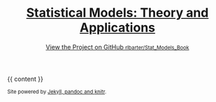 <!doctype html>
<html>
<head>
<meta charset="utf-8">
<meta http-equiv="X-UA-Compatible" content="chrome=1">
<title>Statistical Models: Theory and Applications</title>

<link rel="stylesheet" href="stylesheets/styles.css">
<link rel="stylesheet" href="stylesheets/pygment_trac.css">
<!--	<link href='http://fonts.googleapis.com/css?family=Fanwood+Text:400,400italic' rel='stylesheet' type='text/css'> -->
<meta name="viewport" content="width=device-width, initial-scale=1, user-scalable=no">
<!--[if lt IE 9]>
 <script src="//html5shiv.googlecode.com/svn/trunk/html5.js"></script>
 <![endif]-->
</head>
<body>
<div class="wrapper">
<header>
<h1><a href="index.html">Statistical Models: Theory and Applications</a></h1>
<p></p>

<p class="view"><a href="https://github.com/rlbarter/Stat_Models_Book">View the Project on GitHub <small>rlbarter/Stat_Models_Book</small></a></p>

</header>

<section>  
{{ content }}
</section>

<footer>

<p><small>Site powered by <a href="http://jekyllrb.com/">Jekyll, <a href="http://pandoc.org/">pandoc and <a href="http://yihui.name/knitr/">knitr</a>.</small></p>
</footer>


</div>
<script src="javascripts/scale.fix.js"></script>
<script>
(function(i,s,o,g,r,a,m){i['GoogleAnalyticsObject']=r;i[r]=i[r]||function(){
(i[r].q=i[r].q||[]).push(arguments)},i[r].l=1*new Date();a=s.createElement(o),
m=s.getElementsByTagName(o)[0];a.async=1;a.src=g;m.parentNode.insertBefore(a,m)
})(window,document,'script','//www.google-analytics.com/analytics.js','ga');
ga('create', 'UA-39541792-2', 'github.com');
ga('send', 'pageview');
</script>    
</body>
</html>